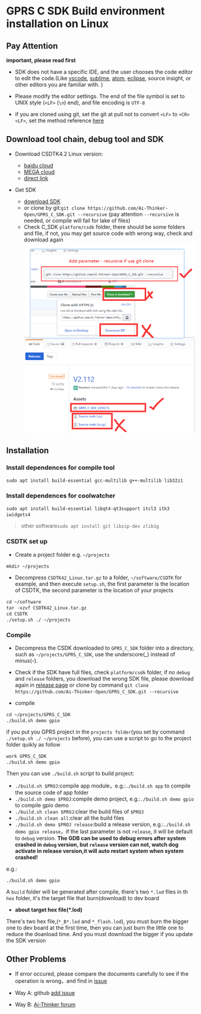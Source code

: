 GPRS C SDK Build environment installation on Linux
====

## Pay Attention

**important, please read first**

* SDK does not have a specific IDE, and the user chooses the code editor to edit the code.(Like [vscode](https://code.visualstudio.com/), [sublime](https://www.sublimetext.com/), [atom](https://atom.io/), [eclipse](http://www.eclipse.org/downloads/packages/eclipse-ide-cc-developers/oxygen2), source insight, or other editors you are familiar with. )

* Please modify the editor settings. The end of the file symbol is set to UNIX style (`<LF>` (`\n`) end), and file encoding is `UTF-8`

* if you are cloned using git, set the git at pull not to convert `<LF>` to `<CR><LF>`, set the method reference [here](https://www.jianshu.com/p/305a138883d4)

## Download tool chain, debug tool and SDK

* Download CSDTK4.2 Linux version: 
  * [baidu cloud](https://pan.baidu.com/s/1FzEvkt9z41QdvUdLxZJvug)
  * [MEGA cloud](https://mega.nz/#!LHhxWTrJ!rR7RzMxOOq4zwfGhpVLfe7DmdwEfhIiTLArb8OFqJM0)
  * [direct link](http://test.ai-thinker.com/csdk/CSDTK42_Linux.tar.gz)

* Get SDK
  * [download SDK](https://github.com/Ai-Thinker-Open/GPRS_C_SDK/releases)
  * or clone by git:`git clone https://github.com/Ai-Thinker-Open/GPRS_C_SDK.git --recursive` (pay attention `--recursive` is needed, or compile will fail for lake of files)
  * Check C_SDK `platform/csdk` folder, there should be some folders and file, if not, you may get source code with wrong way, check and download again
  ![](../assets/sdk_download_en.png)

## Installation

### Install dependences for compile tool

```
sudo apt install build-essential gcc-multilib g++-multilib lib32z1
```

### Install dependences for coolwatcher

```
sudo apt install build-essential libqt4-qt3support itcl3 itk3 iwidgets4
```
> other software`sudo apt install git libzip-dev zlib1g`

### CSDTK set up

* Create a project folder e.g. `~/projects`

```
mkdir ~/projects
```

* Decompress `CSDTK42_Linux.tar.gz` to a folder, `~/software/CSDTK` for example, and then execute `setup.sh`, the first parameter is the location of CSDTK, the second parameter is the location of your projects

```
cd ~/software
tar -xzvf CSDTK42_Linux.tar.gz
cd CSDTK
./setup.sh ./ ~/projects
```


### Compile

* Decompress the CSDK downloaded to `GPRS_C_SDK` folder into a directory, such as `~/projects/GPRS_C_SDK`, use the underscore(_) instead of minus(-).

* Check  if the SDK have full files, check `platform/csdk` folder, if no `debug` and `release` folders, you download the wrong SDK file, please download again in [release page](https://github.com/Ai-Thinker-Open/GPRS_C_SDK/releases) or clone by command `git clone https://github.com/Ai-Thinker-Open/GPRS_C_SDK.git --recursive`

* compile

```
cd ~/projects/GPRS_C_SDK
./build.sh demo gpio
```

if you put you GPRS project in the `projects folder`(you set by command `./setup.sh ./ ~/projects` before), you can use a script to go to the project folder quikly as follow

```
work GPRS_C_SDK
./build.sh demo gpio
```

Then you can use `./build.sh` script to build project:
  * `./build.sh $PROJ`:compile app module，e.g.:`./build.sh app` to compile the source code of app folder
  * `./build.sh demo $PROJ`:compile demo project, e.g.:`./build.sh demo gpio` to compile gpio demo
  * `./build.sh clean $PROJ`:clear the build files of `$PROJ`
  * `./build.sh clean all`:clear all the build files
  * `./build.sh demo $PROJ release`:build a release version, e.g.:`./build.sh demo gpio release`，if the last parameter is not `release`, it will be default to `debug` version. **The GDB can be used to debug errors after system crashed in `debug` version, but `release` version can not, watch dog activate in release version,it will auto restart system when system crashed!**

e.g.:
```
./build.sh demo gpio
```
A `build` folder will be generated after compile, there's two `*.lod` files in th `hex` folder, it's the target file that burn(download) to dev board

* **about target hex file(*.lod)** 

There's two hex file,(`*_B*.lod` and `*_flash.lod`), you must burn the bigger one to dev board at the first time, then you can just burn the little one to reduce the doanload time. And you must download the bigger if you update the SDK version


## Other Problems

* If error occured, please compare the documents carefully to see if the operation is wrong，and find in [issue](https://github.com/Ai-Thinker-Open/GPRS_C_SDK/issues?utf8=%E2%9C%93&q=)

* Way A: github [add issue](https://github.com/Ai-Thinker-Open/GPRS-C-SDK/issues/new)

* Way B: [Ai-Thinker forum](http://bbs.ai-thinker.com/forum.php?mod=forumdisplay&fid=37)



